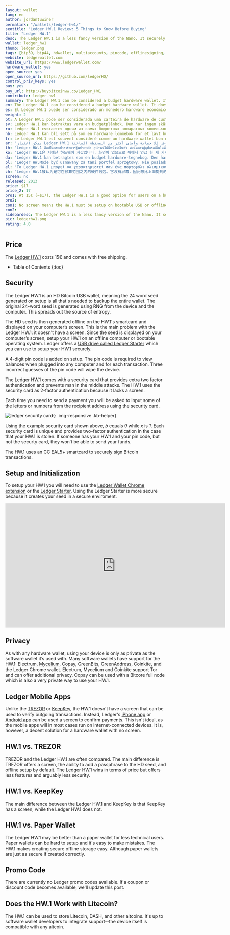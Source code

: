 ```yaml
---
layout: wallet
lang: en
author: jordantuwiner
permalink: "/wallets/ledger-hw1/"
seotitle: "Ledger HW.1 Review: 5 Things to Know Before Buying"
title: "Ledger HW.1"
desc: The Ledger HW.1 is a less fancy version of the Nano. It securely stores Bitcoin private keys offline and signs transactions in its secure environment. 
wallet: ledger_hw1
thumb: ledger.png
tags: [bip39, bip44, hdwallet, multiaccounts, pincode, offlinesigning, coldstorage, hardware]
website: ledgerwallet.com
website_url: https://www.ledgerwallet.com/
hardware_wallet: yes
open_source: yes
open_source_url: https://github.com/ledgerHQ/
control_priv_keys: yes
buy: yes
buy_url: http://buybitcoinww.co/Ledger_HW1
contribute: ledger-hw1
summary: The Ledger HW.1 can be considered a budget hardware wallet. It doesn't have a screen, so it isn't quite as secure as the three options mentioned above. It will, however, give you more security than a hot wallet. 
en: The Ledger HW.1 can be considered a budget hardware wallet. It doesn't have a screen, so it isn't quite as secure as the three options mentioned above. It will, however, give you more security than a hot wallet. 
es: El Ledger HW.1 puede ser considerado un monedero hardware económico. No tiene pantalla, así que no es tan seguro como las tres opciones mencionadas anteriormente. Sin embargo, te dará más seguridad que un monedero dinámico.
weight: 2
pt: A Ledger HW.1 pode ser considerada uma carteira de hardware de custo-benefício. Ela não possui uma tela, por isso não é tão segura quanto as três opções citadas acima. No entanto, fornece mais segurança do que uma carteira quente.
sv: Ledger HW.1 kan betraktas vara en budgetplånbok. Den har ingen skärm så den är inte lika säker som de tre andra alternativen ovan. Den kommer dock att ge dig högre säkerhet än en mjukvaruplånbok.
ru: Ledger HW.1 считается одним из самых бюджетных аппаратных кошельков. У него нет экрана, и поэтому его нельзя считать настолько безопасным, как три предыдущих кошелька. Хотя при этом он все равно будет защищен лучше онлайн-кошельков.
nb: Ledger HW.1 kan bli sett på som en hardware lommebok for et lavt budsjett. Den har ikke en skjerm, så den er ikke fullt så sikker som de tre andre alternativene nevnt over. Uansett, så vil den gi deg mer sikkerhet enn en hot lommebok og det er et godt valg for pengene.
fr: Le Ledger HW.1 est souvent considéré comme un hardware wallet bon marché. Il n’a pas d’écran et n’est donc pas aussi sécurisé que les trois options précédentes. Il offre cependant toutefois plus de sécurité qu’un hot wallet.
ar: "يمكن اعتبار Ledger HW.1 كجهاز للميزانية. هو لا يحتوي على شاشة، ولذلك فهو ليس آمناً تماماً كالخيارات الثلاث التي ذكرت سابقاً في الأعلى. ولكن على كل حال، سيوفر لك حماية وأمان أكثر من المحفظة الساخنة."
th: "Ledger HW.1 ถือเป็นกระเป๋าฮาร์ดแวร์รุ่นประหยัด อุปกรณ์ไม่มีหน้าจอในตัว ดังนั้นอาจสู้อุปกรณ์อื่นในด้านความปลอดภัยไม่ได้ แต่ก็ยังถือว่าปลอดภัยกว่า hot wallet."
ko: "Ledger HW.1은 저예산 하드웨어 지갑입니다. 화면이 없으므로 위에서 언급 한 세 가지 옵션만큼 안전하지 않습니다. 그러나, 온라인 지갑보다는 더 많은 보안을 제공합니다."
da: "Ledger HW.1 kan betragtes som en budget hardware-tegnebog. Den har ikke en skærm, så den er ikke helt så sikker som de tre overstående muligheder. Den vil dog give dig mere sikkerhed end en online-tegnebog."
pl: "Ledger HW.Może być uznawany za tani portfel sprzętowy. Nie posiada wyświetlacz, więc nie jest tak bezpieczny, jak trzy opcje wymienione powyżej. Zapewnia on jednak większe bezpieczeństwo niż gorący portfel."
el: "Tο Ledger HW.1 μπορεί να χαρακτηριστεί σαν ένα πορτοφόλι υλισμικού με συγκεκριμένο προϋπολογισμό. Δεν διαθέτει οθόνη, επομένως δεν είναι τόσο ασφαλές όσο οι τρεις επιλογές που αναφέραμε παραπάνω. Προσφέρει, ωστόσο, μεγαλύτερη ασφάλεια από ένα ηλεκτρονικό πορτοφόλιhot wallet."
zh: "Ledger HW.1被认为是可在预算范围之内的硬件钱包。它没有屏幕，因此想比上面提到的三个硬件钱包，它缺乏安全性。不管怎么样，想比热钱包，它还是提供了更多的安全性。"
screen: no
released: 2013
price: $17
price_2: 17
pro1: At 15€ (~$17), the Ledger HW.1 is a good option for users on a budger
pro2: 
con1: No screen means the HW.1 must be setup on bootable USB or offline computer in order to setup securely
con2:  
sidebardesc: The Ledger HW.1 is a less fancy version of the Nano. It securely stores Bitcoin private keys offline and signs transactions in its secure environment.
pic: ledgerhw1.png
rating: 4.0
---
```

## Price
The <a rel="nofollow" href="http://buybitcoinww.co/Ledger_HW1">Ledger HW.1</a> costs 15€ and comes with free shipping. 

* Table of Contents
{:toc}

## Security
The Ledger HW.1 is an HD Bitcoin USB wallet, meaning the 24 word seed generated on setup is all that's needed to backup the entire wallet. The original 24-word seed is generated using RNG from the device and the computer. This spreads out the source of entropy. 

The HD seed is then generated offline on the HW.1's smartcard and displayed on your computer’s screen. This is the main problem with the Ledger HW.1: it doesn't have a screen. Since the seed is displayed on your computer’s screen, setup your HW.1 on an offline computer or bootable operating system. Ledger offers a <a rel="nofollow" href="http://buybitcoinww.co/ledgerstarter">USB drive called Ledger Starter</a> which you can use to setup your HW.1 securely. 

A 4-digit pin code is added on setup. The pin code is required to view balances when plugged into any computer and for each transaction. Three incorrect guesses of the pin code will wipe the device.

The Ledger HW.1 comes with a security card that provides extra two factor authentication and prevents man in the middle attacks. The HW.1 uses the security card as 2-factor authentication because it lacks a screen. 

Each time you need to send a payment you will be asked to input some of the letters or numbers from the recipient address using the security card. 

![ledger security card][sc]{: .img-responsive .kb-helper}

Using the example security card shown above,  *b* equals *9* while *x* is *1*. Each security card is unique and provides two-factor authentication in the case that your HW.1 is stolen. If someone has your HW.1 and your pin code, but not the securty card, they won’t be able to send your funds.

The HW.1 uses an CC EAL5+ smartcard to securely sign Bitcoin transactions.

## Setup and Initialization

To setup your HW1 you will need to use the [Ledger Wallet Chrome extension](https://chrome.google.com/webstore/detail/ledger-wallet/kkdpmhnladdopljabkgpacgpliggeeaf) or the <a rel="nofollow" href="http://buybitcoinww.co/ledgerstarter">Ledger Starter</a>. Using the Ledger Starter is more secure because it creates your seed in a secure enviroment. 

<iframe width="690" height="388" src="https://www.youtube.com/embed/6_Zdw1f1Los?rel=0&amp;showinfo=0" frameborder="0" allowfullscreen></iframe>

## Privacy

As with any hardware wallet, using your device is only as private as the software wallet it’s used with. Many software wallets have support for the HW.1: Electrum, [Mycelium](/wallets/mycelium/), Copay, GreenBits, GreenAddress, Coinkite, and the Ledger Chrome wallet. Electrum, Mycelium and Coinkite support Tor and can offer additional privacy. Copay can be used with a Bitcore full node which is also a very private way to use your HW.1. 

## Ledger Mobile Apps

Unlike the [TREZOR](/wallets/trezor/) or [KeepKey](/wallets/keepkey/), the HW.1 doesn't have a screen that can be used to verify outgoing transactions. Instead, Ledger's [iPhone app](https://itunes.apple.com/WebObjects/MZStore.woa/wa/viewSoftware?id=960196441&mt=8) or [Android app](https://play.google.com/store/apps/details?id=co.ledger.wallet) can be used a screen to confirm payments. This isn't ideal, as the mobile apps will in most cases run on internet-connected devices. It is, however, a decent solution for a hardware wallet with no screen. 

## HW.1 vs. TREZOR 

TREZOR and the Ledger HW.1 are often compared. The main difference is TREZOR offers a screen, the ability to add a passphrase to the HD seed, and offline setup by default. The Ledger HW.1 wins in terms of price but offers less features and arguably less security. 

## HW.1 vs. KeepKey

The main difference between the Ledger HW.1 and KeepKey is that KeepKey has a screen, while the Ledger HW.1 does not.

## HW.1 vs. Paper Wallet

The Ledger HW.1 may be better than a paper wallet for less technical users. Paper wallets can be hard to setup and it's easy to make mistakes. The HW.1 makes creating secure offline storage easy. Although paper wallets are just as secure if created correctly. 

## Promo Code

There are currently no Ledger promo codes available. If a coupon or discount code becomes available, we'll update this post. 

## Does the HW.1 Work with Litecoin?

The HW.1 can be used to store Litecoin, DASH, and other altcoins. It's up to software wallet developers to integrate support--the device itself is compatible with any altcoin. 

[sc]: /img/wallets/ledgercard.png
